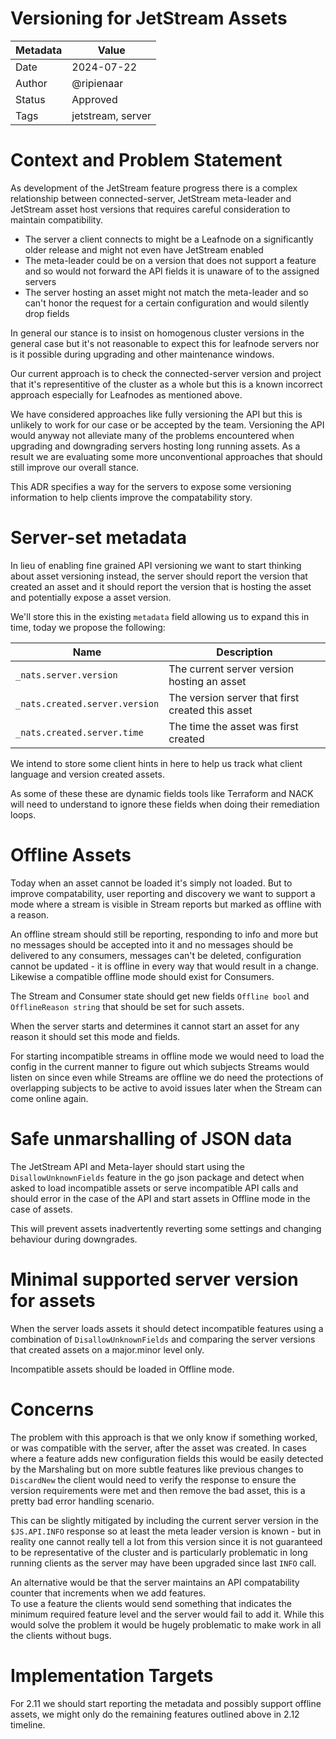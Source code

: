 # Versioning for JetStream Assets

| Metadata | Value             |
|----------|-------------------|
| Date     | 2024-07-22        |
| Author   | @ripienaar        |
| Status   | Approved          |
| Tags     | jetstream, server |

# Context and Problem Statement

As development of the JetStream feature progress there is a complex relationship between connected-server, JetStream 
meta-leader and JetStream asset host versions that requires careful consideration to maintain compatibility.

 * The server a client connects to might be a Leafnode on a significantly older release and might not even have 
   JetStream enabled
 * The meta-leader could be on a version that does not support a feature and so would not forward the API fields it 
   is unaware of to the assigned servers
 * The server hosting an asset might not match the meta-leader and so can't honor the request for a certain 
   configuration and would silently drop fields

In general our stance is to insist on homogenous cluster versions in the general case but it's not reasonable to expect this
for leafnode servers nor is it possible during upgrading and other maintenance windows.

Our current approach is to check the connected-server version and project that it's representitive of the cluster as 
a whole but this is a known incorrect approach especially for Leafnodes as mentioned above.

We have considered approaches like fully versioning the API but this is unlikely to work for our case or be accepted 
by the team. Versioning the API would anyway not alleviate many of the problems encountered when upgrading and 
downgrading servers hosting long running assets. As a result we are evaluating some more unconventional approaches 
that should still improve our overall stance.

This ADR specifies a way for the servers to expose some versioning information to help clients improve the 
compatability story.

# Server-set metadata

In lieu of enabling fine grained API versioning we want to start thinking about asset versioning instead, the server
should report the version that created an asset and it should report the version that is hosting the asset and 
potentially expose a asset version.

We'll store this in the existing `metadata` field allowing us to expand this in time, today we propose the following:

| Name                           | Description                                      |
|--------------------------------|--------------------------------------------------|
| `_nats.server.version`         | The current server version hosting an asset      |
| `_nats.created.server.version` | The version server that first created this asset |
| `_nats.created.server.time`    | The time the asset was first created             |

We intend to store some client hints in here to help us track what client language and version created assets.

As some of these these are dynamic fields tools like Terraform and NACK will need to understand to ignore these fields 
when doing their remediation loops.

# Offline Assets

Today when an asset cannot be loaded it's simply not loaded. But to improve compatability, user reporting and 
discovery we want to support a mode where a stream is visible in Stream reports but marked as offline with a reason.

An offline stream should still be reporting, responding to info and more but no messages should be accepted into it 
and no messages should be delivered to any consumers, messages can't be deleted, configuration cannot be updated - 
it is offline in every way that would result in a change.  Likewise a compatible offline mode should exist for Consumers. 

The Stream and Consumer state should get new fields `Offline bool` and `OfflineReason string` that should be set for 
such assets.

When the server starts and determines it cannot start an asset for any reason it should set this mode and fields.

For starting incompatible streams in offline mode we would need to load the config in the current manner to figure out
which subjects Streams would listen on since even while Streams are offline we do need the protections of
overlapping subjects to be active to avoid issues later when the Stream can come online again.

# Safe unmarshalling of JSON data

The JetStream API and Meta-layer should start using the `DisallowUnknownFields` feature in the go json package and 
detect when asked to load incompatible assets or serve incompatible API calls and should error in the case of the 
API and start assets in Offline mode in the case of assets.

This will prevent assets inadvertently reverting some settings and changing behaviour during downgrades.

# Minimal supported server version for assets

When the server loads assets it should detect incompatible features using a combination of `DisallowUnknownFields` 
and comparing the server versions that created assets on a major.minor level only.

Incompatible assets should be loaded in Offline mode.

# Concerns

The problem with this approach is that we only know if something worked, or was compatible with the server, after the
asset was created. In cases where a feature adds new configuration fields this would be easily detected by the 
Marshaling but on more subtle features like previous changes to `DiscardNew` the client would need to verify the 
response to ensure the version requirements were met and then remove the bad asset, this is a pretty bad error 
handling scenario.

This can be slightly mitigated by including the current server version in the `$JS.API.INFO` response so at least 
the meta leader version is known - but in reality one cannot really tell a lot from this version since it is not 
guaranteed to be representative of the cluster and is particularly problematic in long running clients as the server
may have been upgraded since last `INFO` call.

An alternative would be that the server maintains an API compatability counter that increments when we add features.  
To use a feature the clients would send something that indicates the minimum required feature level and the server 
would fail to add it. While this would solve the problem it would be hugely problematic to make work in all the 
clients without bugs.

# Implementation Targets

For 2.11 we should start reporting the metadata and possibly support offline assets, we might only do the remaining
features outlined above in 2.12 timeline.